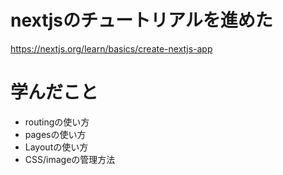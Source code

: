 # nextjsのチュートリアルを進めた
https://nextjs.org/learn/basics/create-nextjs-app

# 学んだこと
- routingの使い方
- pagesの使い方
- Layoutの使い方
- CSS/imageの管理方法
